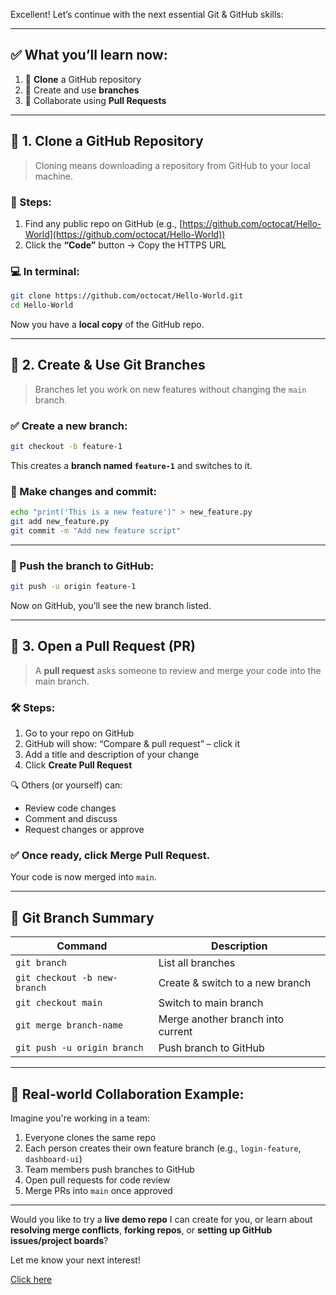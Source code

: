 Excellent! Let’s continue with the next essential Git & GitHub skills:

---

## ✅ What you’ll learn now:

1. 🔁 **Clone** a GitHub repository
2. 🌿 Create and use **branches**
3. 🤝 Collaborate using **Pull Requests**

---

## 🔁 1. Clone a GitHub Repository

> Cloning means downloading a repository from GitHub to your local machine.

### 📌 Steps:

1. Find any public repo on GitHub (e.g., [https://github.com/octocat/Hello-World](https://github.com/octocat/Hello-World))
2. Click the **“Code”** button → Copy the HTTPS URL

### 💻 In terminal:

```bash
git clone https://github.com/octocat/Hello-World.git
cd Hello-World
```

Now you have a **local copy** of the GitHub repo.

---

## 🌿 2. Create & Use Git Branches

> Branches let you work on new features without changing the `main` branch.

### ✅ Create a new branch:

```bash
git checkout -b feature-1
```

This creates a **branch named `feature-1`** and switches to it.

### 📝 Make changes and commit:

```bash
echo "print('This is a new feature')" > new_feature.py
git add new_feature.py
git commit -m "Add new feature script"
```

---

### 🚀 Push the branch to GitHub:

```bash
git push -u origin feature-1
```

Now on GitHub, you’ll see the new branch listed.

---

## 🤝 3. Open a Pull Request (PR)

> A **pull request** asks someone to review and merge your code into the main branch.

### 🛠️ Steps:

1. Go to your repo on GitHub
2. GitHub will show: “Compare & pull request” – click it
3. Add a title and description of your change
4. Click **Create Pull Request**

🔍 Others (or yourself) can:

* Review code changes
* Comment and discuss
* Request changes or approve

### ✅ Once ready, click **Merge Pull Request**.

Your code is now merged into `main`.

---

## 🧠 Git Branch Summary

| Command                      | Description                       |
| ---------------------------- | --------------------------------- |
| `git branch`                 | List all branches                 |
| `git checkout -b new-branch` | Create & switch to a new branch   |
| `git checkout main`          | Switch to main branch             |
| `git merge branch-name`      | Merge another branch into current |
| `git push -u origin branch`  | Push branch to GitHub             |

---

## 👥 Real-world Collaboration Example:

Imagine you're working in a team:

1. Everyone clones the same repo
2. Each person creates their own feature branch (e.g., `login-feature`, `dashboard-ui`)
3. Team members push branches to GitHub
4. Open pull requests for code review
5. Merge PRs into `main` once approved

---

Would you like to try a **live demo repo** I can create for you, or learn about **resolving merge conflicts**, **forking repos**, or **setting up GitHub issues/project boards**?

Let me know your next interest!

[Click here](2_Git_Commands_Part_3.md)